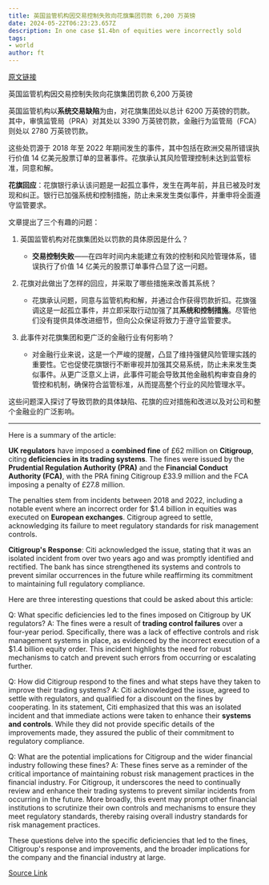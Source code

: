 ```yaml
---
title: 英国监管机构因交易控制失败向花旗集团罚款 6,200 万英镑
date: 2024-05-22T06:23:23.657Z
description: In one case $1.4bn of equities were incorrectly sold
tags: 
- world
author: ft
---
```


[原文链接](https://ft.com/content/87303d4b-5c3b-494b-9f41-feea9e047fe4)

英国监管机构因交易控制失败向花旗集团罚款 6,200 万英镑

英国监管机构以**系统交易缺陷**为由，对花旗集团处以总计 6200 万英镑的罚款。其中，审慎监管局（PRA）对其处以 3390 万英镑罚款，金融行为监管局（FCA）则处以 2780 万英镑罚款。

这些处罚源于 2018 年至 2022 年期间发生的事件，其中包括在欧洲交易所错误执行价值 14 亿美元股票订单的显著事件。花旗承认其风险管理控制未达到监管标准，同意和解。

**花旗回应**：花旗银行承认该问题是一起孤立事件，发生在两年前，并且已被及时发现和纠正。银行已加强系统和控制措施，防止未来发生类似事件，并重申将全面遵守监管要求。

文章提出了三个有趣的问题：

1. 英国监管机构对花旗集团处以罚款的具体原因是什么？
   - **交易控制失败**——在四年时间内未能建立有效的控制和风险管理体系，错误执行了价值 14 亿美元的股票订单事件凸显了这一问题。

2. 花旗对此做出了怎样的回应，并采取了哪些措施来改善其系统？
   - 花旗承认问题，同意与监管机构和解，并通过合作获得罚款折扣。花旗强调这是一起孤立事件，并立即采取行动加强了其**系统和控制措施**。尽管他们没有提供具体改进细节，但向公众保证将致力于遵守监管要求。

3. 此事件对花旗集团和更广泛的金融行业有何影响？
   - 对金融行业来说，这是一个严峻的提醒，凸显了维持强健风险管理实践的重要性。它也促使花旗银行不断审视并加强其交易系统，防止未来发生类似事件。从更广泛意义上讲，此事件可能会导致其他金融机构审查自身的管控和机制，确保符合监管标准，从而提高整个行业的风险管理水平。

这些问题深入探讨了导致罚款的具体缺陷、花旗的应对措施和改进以及对公司和整个金融业的广泛影响。

---

Here is a summary of the article: 

**UK regulators** have imposed a **combined fine** of £62 million on **Citigroup**, citing **deficiencies in its trading systems**. The fines were issued by the **Prudential Regulation Authority (PRA)** and the **Financial Conduct Authority (FCA)**, with the PRA fining Citigroup £33.9 million and the FCA imposing a penalty of £27.8 million. 

The penalties stem from incidents between 2018 and 2022, including a notable event where an incorrect order for $1.4 billion in equities was executed on **European exchanges**. Citigroup agreed to settle, acknowledging its failure to meet regulatory standards for risk management controls. 

**Citigroup's Response**: Citi acknowledged the issue, stating that it was an isolated incident from over two years ago and was promptly identified and rectified. The bank has since strengthened its systems and controls to prevent similar occurrences in the future while reaffirming its commitment to maintaining full regulatory compliance. 

Here are three interesting questions that could be asked about this article: 

Q: What specific deficiencies led to the fines imposed on Citigroup by UK regulators? 
A: The fines were a result of **trading control failures** over a four-year period. Specifically, there was a lack of effective controls and risk management systems in place, as evidenced by the incorrect execution of a $1.4 billion equity order. This incident highlights the need for robust mechanisms to catch and prevent such errors from occurring or escalating further. 

Q: How did Citigroup respond to the fines and what steps have they taken to improve their trading systems? 
A: Citi acknowledged the issue, agreed to settle with regulators, and qualified for a discount on the fines by cooperating. In its statement, Citi emphasized that this was an isolated incident and that immediate actions were taken to enhance their **systems and controls**. While they did not provide specific details of the improvements made, they assured the public of their commitment to regulatory compliance. 

Q: What are the potential implications for Citigroup and the wider financial industry following these fines? 
A: These fines serve as a reminder of the critical importance of maintaining robust risk management practices in the financial industry. For Citigroup, it underscores the need to continually review and enhance their trading systems to prevent similar incidents from occurring in the future. More broadly, this event may prompt other financial institutions to scrutinize their own controls and mechanisms to ensure they meet regulatory standards, thereby raising overall industry standards for risk management practices. 

These questions delve into the specific deficiencies that led to the fines, Citigroup's response and improvements, and the broader implications for the company and the financial industry at large.

[Source Link](https://ft.com/content/87303d4b-5c3b-494b-9f41-feea9e047fe4)

